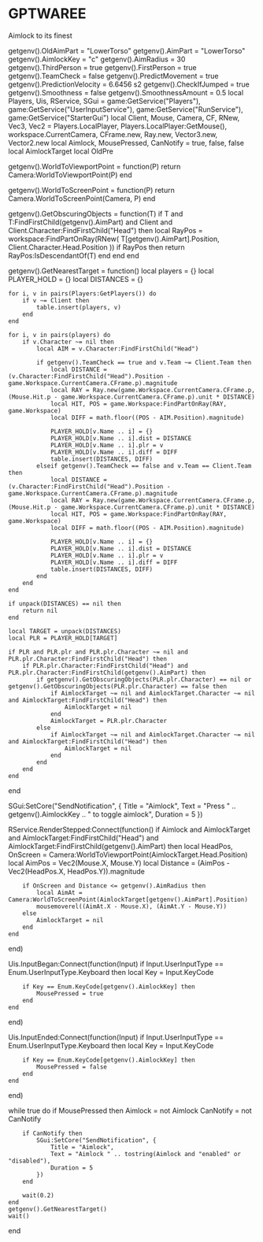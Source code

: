# GPTWAREE
Aimlock to its finest


getgenv().OldAimPart = "LowerTorso"
getgenv().AimPart = "LowerTorso"
getgenv().AimlockKey = "c"
getgenv().AimRadius = 30
getgenv().ThirdPerson = true
getgenv().FirstPerson = true
getgenv().TeamCheck = false
getgenv().PredictMovement = true
getgenv().PredictionVelocity = 6.6456  s2
getgenv().CheckIfJumped = true
getgenv().Smoothness = false
getgenv().SmoothnessAmount = 0.5
local Players, Uis, RService, SGui = game:GetService("Players"), game:GetService("UserInputService"), game:GetService("RunService"), game:GetService("StarterGui")
local Client, Mouse, Camera, CF, RNew, Vec3, Vec2 = Players.LocalPlayer, Players.LocalPlayer:GetMouse(), workspace.CurrentCamera, CFrame.new, Ray.new, Vector3.new, Vector2.new
local Aimlock, MousePressed, CanNotify = true, false, false
local AimlockTarget
local OldPre

getgenv().WorldToViewportPoint = function(P)
    return Camera:WorldToViewportPoint(P)
end

getgenv().WorldToScreenPoint = function(P)
    return Camera.WorldToScreenPoint(Camera, P)
end

getgenv().GetObscuringObjects = function(T)
    if T and T:FindFirstChild(getgenv().AimPart) and Client and Client.Character:FindFirstChild("Head") then
        local RayPos = workspace:FindPartOnRay(RNew(
            T[getgenv().AimPart].Position, Client.Character.Head.Position
        ))
        if RayPos then
            return RayPos:IsDescendantOf(T)
        end
    end
end

getgenv().GetNearestTarget = function()
    local players = {}
    local PLAYER_HOLD = {}
    local DISTANCES = {}

    for i, v in pairs(Players:GetPlayers()) do
        if v ~= Client then
            table.insert(players, v)
        end
    end

    for i, v in pairs(players) do
        if v.Character ~= nil then
            local AIM = v.Character:FindFirstChild("Head")

            if getgenv().TeamCheck == true and v.Team ~= Client.Team then
                local DISTANCE = (v.Character:FindFirstChild("Head").Position - game.Workspace.CurrentCamera.CFrame.p).magnitude
                local RAY = Ray.new(game.Workspace.CurrentCamera.CFrame.p, (Mouse.Hit.p - game.Workspace.CurrentCamera.CFrame.p).unit * DISTANCE)
                local HIT, POS = game.Workspace:FindPartOnRay(RAY, game.Workspace)
                local DIFF = math.floor((POS - AIM.Position).magnitude)

                PLAYER_HOLD[v.Name .. i] = {}
                PLAYER_HOLD[v.Name .. i].dist = DISTANCE
                PLAYER_HOLD[v.Name .. i].plr = v
                PLAYER_HOLD[v.Name .. i].diff = DIFF
                table.insert(DISTANCES, DIFF)
            elseif getgenv().TeamCheck == false and v.Team == Client.Team then
                local DISTANCE = (v.Character:FindFirstChild("Head").Position - game.Workspace.CurrentCamera.CFrame.p).magnitude
                local RAY = Ray.new(game.Workspace.CurrentCamera.CFrame.p, (Mouse.Hit.p - game.Workspace.CurrentCamera.CFrame.p).unit * DISTANCE)
                local HIT, POS = game.Workspace:FindPartOnRay(RAY, game.Workspace)
                local DIFF = math.floor((POS - AIM.Position).magnitude)

                PLAYER_HOLD[v.Name .. i] = {}
                PLAYER_HOLD[v.Name .. i].dist = DISTANCE
                PLAYER_HOLD[v.Name .. i].plr = v
                PLAYER_HOLD[v.Name .. i].diff = DIFF
                table.insert(DISTANCES, DIFF)
            end
        end
    end

    if unpack(DISTANCES) == nil then
        return nil
    end

    local TARGET = unpack(DISTANCES)
    local PLR = PLAYER_HOLD[TARGET]

    if PLR and PLR.plr and PLR.plr.Character ~= nil and PLR.plr.Character:FindFirstChild("Head") then
        if PLR.plr.Character:FindFirstChild("Head") and PLR.plr.Character:FindFirstChild(getgenv().AimPart) then
            if getgenv().GetObscuringObjects(PLR.plr.Character) == nil or getgenv().GetObscuringObjects(PLR.plr.Character) == false then
                if AimlockTarget ~= nil and AimlockTarget.Character ~= nil and AimlockTarget:FindFirstChild("Head") then
                    AimlockTarget = nil
                end
                AimlockTarget = PLR.plr.Character
            else
                if AimlockTarget ~= nil and AimlockTarget.Character ~= nil and AimlockTarget:FindFirstChild("Head") then
                    AimlockTarget = nil
                end
            end
        end
    end
end

SGui:SetCore("SendNotification", {
    Title = "Aimlock",
    Text = "Press " .. getgenv().AimlockKey .. " to toggle aimlock",
    Duration = 5
})

RService.RenderStepped:Connect(function()
    if Aimlock and AimlockTarget and AimlockTarget:FindFirstChild("Head") and AimlockTarget:FindFirstChild(getgenv().AimPart) then
        local HeadPos, OnScreen = Camera:WorldToViewportPoint(AimlockTarget.Head.Position)
        local AimPos = Vec2(Mouse.X, Mouse.Y)
        local Distance = (AimPos - Vec2(HeadPos.X, HeadPos.Y)).magnitude

        if OnScreen and Distance <= getgenv().AimRadius then
            local AimAt = Camera:WorldToScreenPoint(AimlockTarget[getgenv().AimPart].Position)
            mousemoverel((AimAt.X - Mouse.X), (AimAt.Y - Mouse.Y))
        else
            AimlockTarget = nil
        end
    end
end)

Uis.InputBegan:Connect(function(Input)
    if Input.UserInputType == Enum.UserInputType.Keyboard then
        local Key = Input.KeyCode

        if Key == Enum.KeyCode[getgenv().AimlockKey] then
            MousePressed = true
        end
    end
end)

Uis.InputEnded:Connect(function(Input)
    if Input.UserInputType == Enum.UserInputType.Keyboard then
        local Key = Input.KeyCode

        if Key == Enum.KeyCode[getgenv().AimlockKey] then
            MousePressed = false
        end
    end
end)

while true do
    if MousePressed then
        Aimlock = not Aimlock
        CanNotify = not CanNotify

        if CanNotify then
            SGui:SetCore("SendNotification", {
                Title = "Aimlock",
                Text = "Aimlock " .. tostring(Aimlock and "enabled" or "disabled"),
                Duration = 5
            })
        end

        wait(0.2)
    end
    getgenv().GetNearestTarget()
    wait()
end
